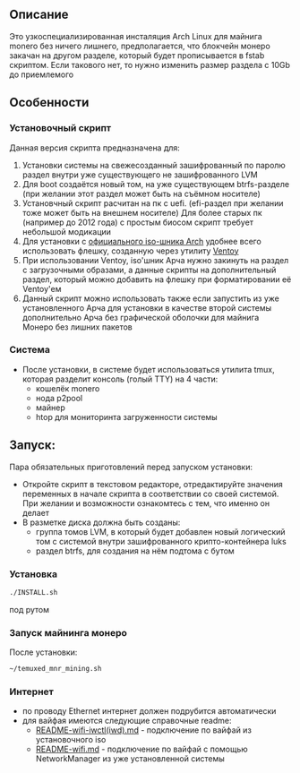 ## Описание
Это узкоспециализированная инсталяция Arch Linux для майнига monero без ничего лишнего, предполагается, что блокчейн монеро закачан на другом разделе, который будет прописывается в fstab скриптом.
Если такового нет, то нужно изменить размер раздела с 10Gb до приемлемого
## Особенности
### Установочный скрипт
Данная версия скрипта предназначена для:
1) Установки системы на свежесозданный зашифрованный по паролю раздел внутри уже существующего не зашифрованного LVM
2) Для boot создаётся новый том, на уже существующем btrfs-разделе (при желании этот раздел может быть на съёмном носителе)
3) Установчный скрипт расчитан на пк с uefi.  (efi-раздел при желании тоже может быть на внешнем носителе)
Для более старых пк (например до 2012 года) с простым биосом скрипт требует небольшой модикации
4) Для установки с [официального iso-шника Arch](https://archlinux.org/download/) удобнее всего использовать флешку, созданную через утилиту [Ventoy](https://github.com/ventoy/Ventoy)
5) При использовании Ventoy, iso'шник Арча нужно закинуть на раздел с загрузочными образами, а данные скрипты на дополнительный раздел, который можно добавить на флешку при форматировании её Ventoy'ем
6) Данный скрипт можно использовать также если запустить из уже установленного Арча для установки в качестве второй системы дополнительно Арча без графической оболочки для майнига Монеро без лишних пакетов
### Система
* После установки, в системе будет использоваться утилита tmux, которая разделит консоль (голый TTY) на 4 части:
  * кошелёк monero
  * нода p2pool
  * майнер
  * htop для мониторинта загруженности системы
## Запуск:
Пара обязательных приготовлений перед запуском установки:

* Откройте скрипт в текстовом редакторе, отредактируйте значения переменных в начале скрипта в соответствии со своей системой. При желании и возможности ознакомтесь с тем, что именно он делает
* В разметке диска должна быть созданы:
  * группа томов LVM, в который будет добавлен новый логический том с системой внутри зашифрованного крипто-контейнера luks
  * раздел btrfs, для создания на нём подтома с бутом
### Установка
```bash
./INSTALL.sh
```
под рутом
### Запуск майнинга монеро
После установки:
```bash
~/temuxed_mnr_mining.sh
```
### Интернет
* по проводу Ethernet интернет должен подрубится автоматически
* для вайфая имеются следующие справочные readme:
  * [README-wifi-iwctl(iwd).md](README-wifi-iwctl(iwd).md) - подключение по вайфай из установочного iso
  * [README-wifi.md](README-wifi.md) - подключение по вайфай с помощью NetworkManager из уже установленной системы
